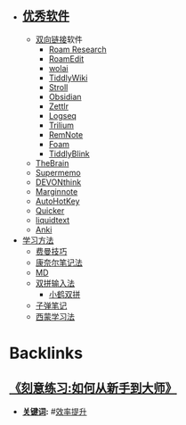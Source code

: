 - ## [优秀软件](<优秀软件.md>)
    - [双向链接](<双向链接.md>)软件
        - [Roam Research](<Roam Research.md>)
        - [RoamEdit](<RoamEdit.md>)
        - [wolai](<wolai.md>)
        - [TiddlyWiki](<TiddlyWiki.md>)
        - [Stroll](<Stroll.md>)
        - [Obsidian](<Obsidian.md>)
        - [Zettlr](<Zettlr.md>)
        - [Logseq](<Logseq.md>)
        - [Trilium](<Trilium.md>)
        - [RemNote](<RemNote.md>)
        - [Foam](<Foam.md>)
        - [TiddlyBlink](<TiddlyBlink.md>)
    - [TheBrain](<TheBrain.md>)
    - [Supermemo](<Supermemo.md>)
    - [DEVONthink](<DEVONthink.md>)
    - [Marginnote](<Marginnote.md>)
    - [AutoHotKey](<AutoHotKey.md>)
    - [Quicker](<Quicker.md>)
    - [liquidtext](<liquidtext.md>)
    - [Anki](<Anki.md>)
- [学习方法](<学习方法.md>)
    - [费曼技巧](<费曼技巧.md>)
    - [康奈尔笔记法](<康奈尔笔记法.md>)
    - [MD](<MD.md>)
    - [双拼输入法](<双拼输入法.md>)
        - [小鹤双拼](<小鹤双拼.md>)
    - [子弹笔记](<子弹笔记.md>)
    - [西蒙学习法](<西蒙学习法.md>)

# Backlinks
## [《刻意练习:如何从新手到大师》](<《刻意练习:如何从新手到大师》.md>)
- **[关键词](<关键词.md>):** #[效率提升](<效率提升.md>)

